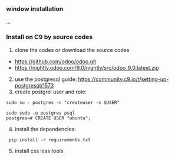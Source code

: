 ### window installation
...

### Install on C9 by source codes

1. clone the codes or download the source codes
  - https://github.com/odoo/odoo.git
  - https://nightly.odoo.com/9.0/nightly/src/odoo_9.0.latest.zip
2. use the postgresql guide: https://community.c9.io/t/setting-up-postgresql/1573
3. create postgrel user and role: 
```
sudo su - postgres -c "createuser -s $USER"

sudo sudo -u postgres psql
postgres=# CREATE USER "ubuntu";
```
4. install the dependencies:
```
 pip install -r requirements.txt
```
5.  install css less tools
